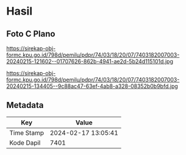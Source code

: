 # Hasil

## Foto C Plano

https://sirekap-obj-formc.kpu.go.id/798d/pemilu/pdpr/74/03/18/20/07/7403182007003-20240215-121602--01707626-862b-4941-ae2d-5b24d115101d.jpg

https://sirekap-obj-formc.kpu.go.id/798d/pemilu/pdpr/74/03/18/20/07/7403182007003-20240215-134405--9c88ac47-63ef-4ab8-a328-08352b0b9bfd.jpg


## Metadata

| Key        | Value               |
| ---------- | ------------------- |
| Time Stamp | 2024-02-17 13:05:41 |
| Kode Dapil | 7401                |



